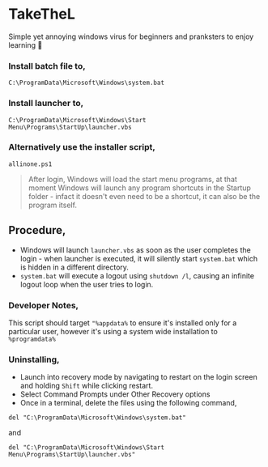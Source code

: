# TakeTheL
Simple yet annoying windows virus for beginners and pranksters to enjoy learning 🤪
   
### Install batch file to,
```
C:\ProgramData\Microsoft\Windows\system.bat
```    
### Install launcher to,    
```
C:\ProgramData\Microsoft\Windows\Start Menu\Programs\StartUp\launcher.vbs
```       
### Alternatively use the installer script,  
``` 
allinone.ps1  
```
   
> After login, Windows will load the start menu programs, at that moment Windows will launch any program shortcuts in the Startup folder - infact it doesn't even need to be a shortcut, it can also be the program itself.
    
## Procedure,       
- Windows will launch `launcher.vbs` as soon as the user completes the login - when launcher is executed, it will silently start `system.bat` which is hidden in a different directory.    
- `system.bat` will execute a logout using `shutdown /l`, causing an infinite logout loop when the user tries to login.
     
### Developer Notes,    
This script should target `"%appdata%` to ensure it's installed only for a particular user, however it's using a system wide installation to `%programdata%`
     
### Uninstalling,    
- Launch into recovery mode by navigating to restart on the login screen and holding `Shift` while clicking restart.   
- Select Command Prompts under Other Recovery options   
- Once in a terminal, delete the files using the following command,     
```
del "C:\ProgramData\Microsoft\Windows\system.bat"
```   
and    
```
del "C:\ProgramData\Microsoft\Windows\Start Menu\Programs\StartUp\launcher.vbs"
```
